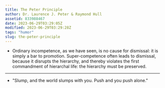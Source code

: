 ```yaml
---
title: The Peter Principle
author: Dr. Laurence J. Peter & Raymond Hull
assetid: 833988467
date: 2023-06-29T03:29:05Z
modified: 2023-06-29T03:29:28Z
tags: "humor"
slug: the-peter-principle
---
```


*  Ordinary incompetence, as we have seen, is no cause for dismissal: it is simply a bar to promotion. Super-competence often leads to dismissal, because it disrupts the hierarchy, and thereby violates the first commandment of hierarchal life: the hierarchy must be preserved.

---

*  "Slump, and the world slumps with you. Push and you push alone."


